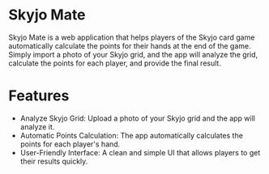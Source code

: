 # Skyjo Mate

Skyjo Mate is a web application that helps players of the Skyjo card game automatically calculate the points for their hands at the end of the game. Simply import a photo of your Skyjo grid, and the app will analyze the grid, calculate the points for each player, and provide the final result.

# Features

- Analyze Skyjo Grid: Upload a photo of your Skyjo grid and the app will analyze it.
- Automatic Points Calculation: The app automatically calculates the points for each player's hand.
- User-Friendly Interface: A clean and simple UI that allows players to get their results quickly.
